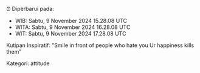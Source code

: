 ⏰ Diperbarui pada:
- WIB: Sabtu, 9 November 2024 15.28.08 UTC
- WITA: Sabtu, 9 November 2024 16.28.08 UTC
- WIT: Sabtu, 9 November 2024 17.28.08 UTC

Kutipan Inspiratif:
"Smile in front of people who hate you Ur happiness kills them"


Kategori: attitude

